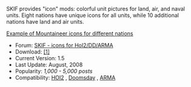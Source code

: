 SKIF provides "icon" mods: colorful unit pictures for land, air, and
naval units. Eight nations have unique icons for all units, while 10
additional nations have land and air units.

[Example of Mountaineer icons for different
nations](/wiki/index.php?title=Special:Upload&wpDestFile=Skif-mnt.png "File:Skif-mnt.png")

-   Forum: [SKIF - icons for
    HoI2/DD/ARMA](http://forum.paradoxplaza.com/forum/showthread.php?t=236771)
-   Download:
    [\[1\]](http://www.star.net.pl/~scytth/hoi2/page/down.html)
-   Current Version: 1.5
-   Last Update: August, 2008
-   Popularity: *1,000 - 5,000 posts*
-   Compatibility: [HOI2](/wiki/HOI2 "HOI2") ,
    [Doomsday](/wiki/Doomsday "Doomsday") , [ARMA](/wiki/ARMA "ARMA")

